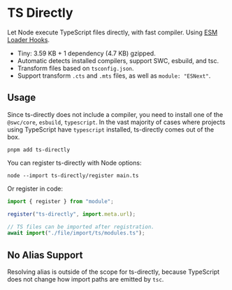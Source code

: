 # TS Directly

Let Node execute TypeScript files directly, with fast compiler. Using [ESM Loader Hooks](https://nodejs.org/docs/latest/api/module.html#customization-hooks).

* Tiny: 3.59 KB + 1 dependency (4.7 KB) gzipped.
* Automatic detects installed compilers, support SWC, esbuild, and tsc.
* Transform files based on `tsconfig.json`.
* Support transform `.cts` and `.mts` files, as well as `module: "ESNext"`.

## Usage

Since ts-directly does not include a compiler, you need to install one of the `@swc/core`, `esbuild`, `typescript`. In the vast majority of cases where projects using TypeScript have `typescript` installed, ts-directly comes out of the box.

```shell
pnpm add ts-directly
```

You can register ts-directly with Node options:

```shell
node --import ts-directly/register main.ts
```

Or register in code:

```javascript
import { register } from "module";

register("ts-directly", import.meta.url);

// TS files can be imported after registration.
await import("./file/import/ts/modules.ts");
```

## No Alias Support

Resolving alias is outside of the scope for ts-directly, because TypeScript does not change how import paths are emitted by `tsc`.
